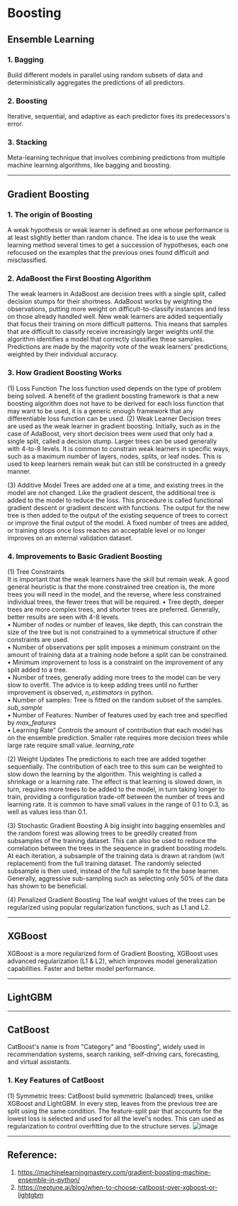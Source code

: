 # Boosting

## Ensemble Learning
### 1. Bagging 
Build different models in parallel using random subsets of data and deterministically aggregates the predictions of all predictors.

### 2. Boosting
Iterative, sequential, and adaptive as each predictor fixes its predecessors's error.

### 3. Stacking
Meta-learning technique that involves combining predictions from multiple machine learning algorithms, like bagging and boosting. 


***
## Gradient Boosting
### 1. The origin of Boosting
A weak hypothesis or weak learner is defined as one whose performance is at least slightly better than random chance. The idea is to use the weak learning method several times to get a succession of hypotheses, each one refocused on the examples that the previous ones found difficult and misclassified. 

### 2. AdaBoost the First Boosting Algorithm
The weak learners in AdaBoost are decision trees with a single split, called decision stumps for their shortness. AdaBoost works by weighting the observations, putting more weight on difficult-to-classify instances and less on those already handled well. New weak learners are added sequentially that focus their training on more difficult patterns. This means that samples that are difficult to classify receive increasingly larger weights until the algorithm identifies a model that correctly classifies these samples. 
Predictions are made by the majority vote of the weak learners’ predictions, weighted by their individual accuracy. 

### 3. How Gradient Boosting Works
(1) Loss Function
The loss function used depends on the type of problem being solved. A benefit of the gradient boosting framework is that a new boosting algorithm does not have to be derived for each loss function that may want to be used, it is a generic enough framework that any differentiable loss function can be used. 
(2) Weak Learner
Decision trees are used as the weak learner in gradient boosting. Initially, such as in the case of AdaBoost, very short decision trees were used that only had a single split, called a decision stump. Larger trees can be used generally with 4-to-8 levels. It is common to constrain weak learners in specific ways, such as a maximum number of layers, nodes, splits, or leaf nodes. This is used to keep learners remain weak but can still be constructed in a greedy manner.


(3) Additive Model
Trees are added one at a time, and existing trees in the model are not changed. Like the gradient descent, the additional tree is added to the model to reduce the loss. This procedure is called functional gradient descent or gradient descent with functions. The output for the new tree is then added to the output of the existing sequence of trees to correct or improve the final output of the model. A fixed number of trees are added, or training stops once loss reaches an acceptable level or no longer improves on an external validation dataset. 

### 4. Improvements to Basic Gradient Boosting
(1) Tree Constraints </br>
It is important that the weak learners have the skill but remain weak. A good general heuristic is that the more constrained tree creation is, the more trees you will need in the model, and the reverse, where less constrained individual trees, the fewer trees that will be required. 
•	Tree depth, deeper trees are more complex trees, and shorter trees are preferred. Generally, better results are seen with 4-8 levels. </br>
•	Number of nodes or number of leaves, like depth, this can constrain the size of the tree but is not constrained to a symmetrical structure if other constraints are used. </br>
•	Number of observations per split imposes a minimum constraint on the amount of training data at a training node before a split can be constrained.</br>
•	Minimum improvement to loss is a constraint on the improvement of any split added to a tree. </br>
•	Number of trees, generally adding more trees to the model can be very slow to overfit. The advice is to keep adding trees until no further improvement is observed, _n_estimators_ in python. </br>
• Number of samples: Tree is fitted on the random subset of the samples. _sub_sample_ </br>
• Number of Features: Number of features used by each tree and specified by _max_features_ </br>
• Learning Rate" Controls the amount of contribution that each model has on the ensemble prediction. Smaller rate requires more decision trees while large rate require small value. _learning_rate_ </br>

(2) Weight Updates
The predictions to each tree are added together sequentially. The contribution of each tree to this sum can be weighted to slow down the learning by the algorithm. This weighting is called a shrinkage or a learning rate. The effect is that learning is slowed down, in turn, requires more trees to be added to the model, in turn taking longer to train, providing a configuration trade-off between the number of trees and learning rate. 
It is common to have small values in the range of 0.1 to 0.3, as well as values less than 0.1. 


(3) Stochastic Gradient Boosting
A big insight into bagging ensembles and the random forest was allowing trees to be greedily created from subsamples of the training dataset. This can also be used to reduce the correlation between the trees in the sequence in gradient boosting models. 
At each iteration, a subsample of the training data is drawn at random (w/t replacement) from the full training dataset. The randomly selected subsample is then used, instead of the full sample to fit the base learner. 
Generally, aggressive sub-sampling such as selecting only 50% of the data has shown to be beneficial. 

(4) Penalized Gradient Boosting
The leaf weight values of the trees can be regularized using popular regularization functions, such as L1 and L2. 

***
## XGBoost
XGBoost is a more regularized form of Gradient Boosting, XGBoost uses advanced regularization (L1 & L2), which improves model generalization capabilities. Faster and better model performance.



***
## LightGBM


***
## CatBoost

CatBoost's name is from "Category" and "Boosting", widely used in recommendation systems, search ranking, self-driving cars, forecasting, and virtual assistants. 

### 1. Key Features of CatBoost
(1) Symmetric trees: CatBoost build symmetric (balanced) trees, unlike XGBoost and LightGBM. In every step, leaves from the previous tree are split using the same condition. The feature-split pair that accounts for the lowest loss is selected and used for all the level's nodes. This can used as regularization to control overfitting due to the structure serves. 
![image](https://user-images.githubusercontent.com/61474051/193871875-48296930-85d4-4379-b54a-f6713fad7abe.png)



***
## Reference: 
1. https://machinelearningmastery.com/gradient-boosting-machine-ensemble-in-python/
2. https://neptune.ai/blog/when-to-choose-catboost-over-xgboost-or-lightgbm
